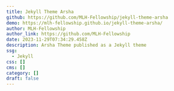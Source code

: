 ```yaml
---
title: Jekyll Theme Arsha
github: https://github.com/MLH-Fellowship/jekyll-theme-arsha
demo: https://mlh-fellowship.github.io/jekyll-theme-arsha/
author: MLH-Fellowship
author_link: https://github.com/MLH-Fellowship
date: 2023-11-29T07:34:29.458Z
description: Arsha Theme published as a Jekyll theme
ssg:
  - Jekyll
css: []
cms: []
category: []
draft: false
---
```

